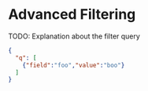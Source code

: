 # Advanced Filtering

TODO: Explanation about the filter query

```json
{
  "q": [
    {"field":"foo","value":"boo"}
  ]
}
```